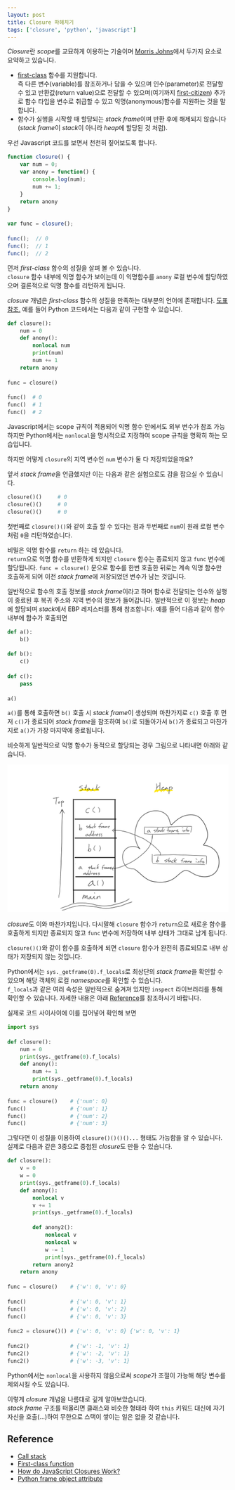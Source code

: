 ```yaml
---
layout: post
title: Closure 파헤치기
tags: ['closure', 'python', 'javascript']
---
```


*Closure*란 *scope*를 교묘하게 이용하는 기술이며 [Morris Johns](//www.javascriptkit.com/javatutors/closures.shtml)에서 두가지 요소로 요약하고 있습니다.

- [first-class](//en.wikipedia.org/wiki/First-class_function) 함수를 지원합니다.  
즉 다른 변수(variable)를 참조하거나 담을 수 있으며 인수(parameter)로 전달할 수 있고 반환값(return value)으로 전달할 수 있으며(여기까지 [first-citizen](//en.wikipedia.org/wiki/First-class_citizen)) 추가로 함수 타입을 변수로 취급할 수 있고 익명(anonymous)함수를 지원하는 것을 말합니다.  
- 함수가 실행을 시작할 때 할당되는 *stack frame*이며 반환 후에 해제되지 않습니다(*stack frame*이 *stack*이 아니라 *heap*에 할당된 것 처럼).

우선 Javascript 코드를 보면서 천천히 짚어보도록 합니다.

```javascript
function closure() {
    var num = 0;
    var anony = function() {
        console.log(num);
        num += 1;
    }
    return anony
}

var func = closure();

func();  // 0
func();  // 1
func();  // 2
```

먼저 *first-class* 함수의 성질을 살펴 볼 수 있습니다.  
`closure` 함수 내부에 익명 함수가 보이는데 이 익명함수를 `anony` 로컬 변수에 할당하였으며 결론적으로 익명 함수를 리턴하게 됩니다.

*closure* 개념은 *first-class* 함수의 성질을 만족하는 대부분의 언어에 존재합니다. [도표 참조.](//en.wikipedia.org/wiki/First-class_function)
예를 들어 Python 코드에서는 다음과 같이 구현할 수 있습니다.

```python
def closure():
    num = 0
    def anony():
        nonlocal num
        print(num)
        num += 1
    return anony

func = closure()

func()  # 0
func()  # 1
func()  # 2
```

Javascript에서는 scope 규칙이 적용되어 익명 함수 안에서도 외부 변수가 참조 가능하지만 Python에서는 `nonlocal`을 명시적으로 지정하여 scope 규칙을 명확히 하는 모습입니다.

하지만 어떻게 `closure`의 지역 변수인 `num` 변수가 둘 다 저장되었을까요?

앞서 *stack frame*을 언급했지만 이는 다음과 같은 실험으로도 감을 잡으실 수 있습니다.

```python
closure()()     # 0
closure()()     # 0
closure()()     # 0
```

첫번째로 `closure()()`와 같이 호출 할 수 있다는 점과 두번째로 `num`이 원래 로컬 변수처럼 `0`을 리턴하였습니다.

비밀은 익명 함수를 `return` 하는 데 있습니다.  
`return`으로 익명 함수를 반환하게 되지만 `closure` 함수는 종료되지 않고 `func` 변수에 할당됩니다.
`func = closure()` 문으로 함수를 한번 호출한 뒤로는 계속 익명 함수만 호출하게 되어 이전 *stack frame*에 저장되었던 변수가 남는 것입니다.

일반적으로 함수의 호출 정보를 *stack frame*이라고 하며 함수로 전달되는 인수와 실행이 종료된 후 복귀 주소와 지역 변수의 정보가 들어갑니다.
일반적으로 이 정보는 *heap*에 할당되며 *stack*에서 EBP 레지스터를 통해 참조합니다.
예를 들어 다음과 같이 함수 내부에 함수가 호출되면

```python
def a():
    b()

def b():
    c()

def c():
    pass

a()
```

`a()`를 통해 호출하면 `b()` 호출 시 *stack frame*이 생성되며 마찬가지로 `c()` 호출 후 먼저 `c()`가 종료되어 *stack frame*을 참조하여 `b()`로 되돌아가서 `b()`가 종료되고 마찬가지로 `a()`가 가장 마지막에 종료됩니다.

비슷하게 일반적으로 익명 함수가 동적으로 할당되는 경우 그림으로 나타내면 아래와 같습니다.

![closure stack frame](/image/closure.png)

*closure*도 이와 마찬가지입니다. 다시말해 `closure` 함수가 `return`으로 새로운 함수를 호출하게 되지만 종료되지 않고 `func` 변수에 저장하여 내부 상태가 그대로 남게 됩니다.

`closure()()`와 같이 함수를 호출하게 되면 `closure` 함수가 완전히 종료되므로 내부 상태가 저장되지 않는 것입니다.

Python에서는 `sys._getframe(0).f_locals`로 최상단의 *stack frame*을 확인할 수 있으며 해당 객체의 로컬 *namespace*를 확인할 수 있습니다.  
`f_locals`과 같은 여러 속성은 일반적으로 숨겨져 있지만 `inspect` 라이브러리를 통해 확인할 수 있습니다.
자세한 내용은 아래 [Reference](#reference)를 참조하시기 바랍니다.

실제로 코드 사이사이에 이를 집어넣어 확인해 보면

```python
import sys

def closure():
    num = 0
    print(sys._getframe(0).f_locals)
    def anony():
        num += 1
        print(sys._getframe(0).f_locals)
    return anony

func = closure()    # {'num': 0}
func()              # {'num': 1}
func()              # {'num': 2}
func()              # {'num': 3}
```

그렇다면 이 성질을 이용하여 `closure()()()()...` 형태도 가능함을 알 수 있습니다.
실제로 다음과 같은 3중으로 중첩된 *closure*도 만들 수 있습니다.

```python
def closure():
    v = 0
    w = 0
    print(sys._getframe(0).f_locals)
    def anony():
        nonlocal v
        v += 1
        print(sys._getframe(0).f_locals)
        
        def anony2():
            nonlocal v
            nonlocal w
            w -= 1
            print(sys._getframe(0).f_locals)
        return anony2
    return anony

func = closure()    # {'w': 0, 'v': 0}

func()              # {'w': 0, 'v': 1}
func()              # {'w': 0, 'v': 2}
func()              # {'w': 0, 'v': 3}

func2 = closure()() # {'w': 0, 'v': 0} {'w': 0, 'v': 1}

func2()             # {'w': -1, 'v': 1}
func2()             # {'w': -2, 'v': 1}
func2()             # {'w': -3, 'v': 1}
```

Python에서는 `nonlocal`을 사용하지 않음으로써 *scope*가 조절이 가능해 해당 변수를 제외시킬 수도 있습니다.

이렇게 *closure* 개념을 나름대로 깊게 알아보았습니다.  
*stack frame* 구조를 떠올리면 클래스와 비슷한 형태라 하여 `this` 키워드 대신에 자기 자신을 호출(...)하여 무한으로 스택이 쌓이는 일은 없을 것 같습니다.

## Reference

- [Call stack](//en.wikipedia.org/wiki/Call_stack)  
- [First-class function](//en.wikipedia.org/wiki/First-class_function)  
- [How do JavaScript Closures Work?](//stackoverflow.com/questions/111102/how-do-javascript-closures-work)  
- [Python frame object attribute](//docs.python.org/3/library/inspect.html)